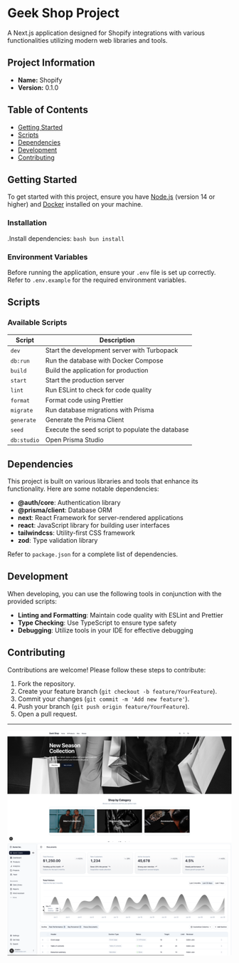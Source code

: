 # Geek Shop Project

A Next.js application designed for Shopify integrations with various functionalities utilizing modern web libraries and tools.

## Project Information

- **Name:** Shopify
- **Version:** 0.1.0

## Table of Contents

- [Getting Started](#getting-started)
- [Scripts](#scripts)
- [Dependencies](#dependencies)
- [Development](#development)
- [Contributing](#contributing)

## Getting Started

To get started with this project, ensure you have [Node.js](https://nodejs.org/) (version 14 or higher) and [Docker](https://www.docker.com/) installed on your machine.

### Installation

.Install dependencies:
	 ```bash
	 bun install
	 ```

### Environment Variables

Before running the application, ensure your `.env` file is set up correctly. Refer to `.env.example` for the required environment variables.

## Scripts

### Available Scripts

| Script      | Description                                      |
|-------------|--------------------------------------------------|
| `dev`       | Start the development server with Turbopack      |
| `db:run`    | Run the database with Docker Compose             |
| `build`     | Build the application for production             |
| `start`     | Start the production server                      |
| `lint`      | Run ESLint to check for code quality             |
| `format`    | Format code using Prettier                       |
| `migrate`   | Run database migrations with Prisma              |
| `generate`  | Generate the Prisma Client                       |
| `seed`      | Execute the seed script to populate the database |
| `db:studio` | Open Prisma Studio                               |

## Dependencies

This project is built on various libraries and tools that enhance its functionality. Here are some notable dependencies:

- **@auth/core**: Authentication library
- **@prisma/client**: Database ORM
- **next**: React Framework for server-rendered applications
- **react**: JavaScript library for building user interfaces
- **tailwindcss**: Utility-first CSS framework
- **zod**: Type validation library

Refer to `package.json` for a complete list of dependencies.

## Development

When developing, you can use the following tools in conjunction with the provided scripts:

- **Linting and Formatting**: Maintain code quality with ESLint and Prettier
- **Type Checking**: Use TypeScript to ensure type safety
- **Debugging**: Utilize tools in your IDE for effective debugging

## Contributing

Contributions are welcome! Please follow these steps to contribute:

1. Fork the repository.
2. Create your feature branch (`git checkout -b feature/YourFeature`).
3. Commit your changes (`git commit -m 'Add new feature'`).
4. Push your branch (`git push origin feature/YourFeature`).
5. Open a pull request.

---

![Screenshot](public/geek-shop.png)
![dashboard](public/dashboard.png)